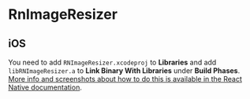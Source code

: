 # RnImageResizer


## iOS

You need to add `RNImageResizer.xcodeproj` to **Libraries** and add `libRNImageResizer.a` to **Link Binary With Libraries** under **Build Phases**. [More info and screenshots about how to do this is available in the React Native documentation](http://facebook.github.io/react-native/docs/linking-libraries-ios.html#content).

